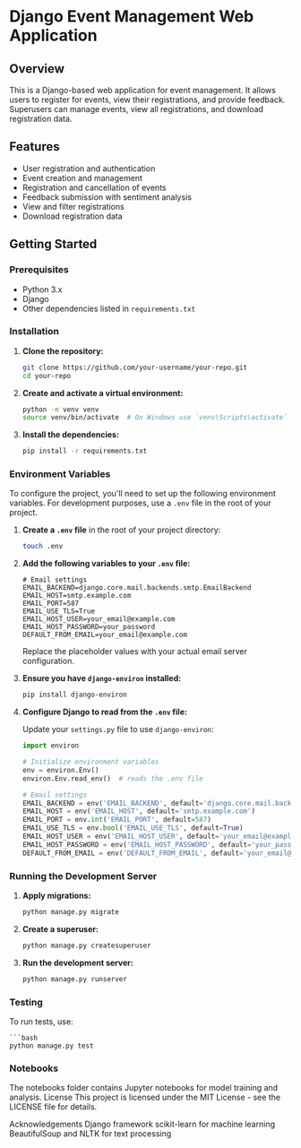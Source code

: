 # Django Event Management Web Application

## Overview
This is a Django-based web application for event management. It allows users to register for events, view their registrations, and provide feedback. Superusers can manage events, view all registrations, and download registration data.

## Features
- User registration and authentication
- Event creation and management
- Registration and cancellation of events
- Feedback submission with sentiment analysis
- View and filter registrations
- Download registration data

## Getting Started

### Prerequisites
- Python 3.x
- Django
- Other dependencies listed in `requirements.txt`


### Installation

1. **Clone the repository:**

    ```bash
    git clone https://github.com/your-username/your-repo.git
    cd your-repo
    ```

2. **Create and activate a virtual environment:**

    ```bash
    python -m venv venv
    source venv/bin/activate  # On Windows use `venv\Scripts\activate`
    ```

3. **Install the dependencies:**

    ```bash
    pip install -r requirements.txt
    ```

### Environment Variables

To configure the project, you'll need to set up the following environment variables. For development purposes, use a `.env` file in the root of your project.

1. **Create a `.env` file** in the root of your project directory:

    ```bash
    touch .env
    ```

2. **Add the following variables to your `.env` file:**

    ```dotenv
    # Email settings
    EMAIL_BACKEND=django.core.mail.backends.smtp.EmailBackend
    EMAIL_HOST=smtp.example.com
    EMAIL_PORT=587
    EMAIL_USE_TLS=True
    EMAIL_HOST_USER=your_email@example.com
    EMAIL_HOST_PASSWORD=your_password
    DEFAULT_FROM_EMAIL=your_email@example.com
    ```

    Replace the placeholder values with your actual email server configuration.

3. **Ensure you have `django-environ` installed:**

    ```bash
    pip install django-environ
    ```

4. **Configure Django to read from the `.env` file:**

    Update your `settings.py` file to use `django-environ`:

    ```python
    import environ

    # Initialize environment variables
    env = environ.Env()
    environ.Env.read_env()  # reads the .env file

    # Email settings
    EMAIL_BACKEND = env('EMAIL_BACKEND', default='django.core.mail.backends.smtp.EmailBackend')
    EMAIL_HOST = env('EMAIL_HOST', default='smtp.example.com')
    EMAIL_PORT = env.int('EMAIL_PORT', default=587)
    EMAIL_USE_TLS = env.bool('EMAIL_USE_TLS', default=True)
    EMAIL_HOST_USER = env('EMAIL_HOST_USER', default='your_email@example.com')
    EMAIL_HOST_PASSWORD = env('EMAIL_HOST_PASSWORD', default='your_password')
    DEFAULT_FROM_EMAIL = env('DEFAULT_FROM_EMAIL', default='your_email@example.com')
    ```

### Running the Development Server

1. **Apply migrations:**

    ```bash
    python manage.py migrate
    ```

2. **Create a superuser:**

    ```bash
    python manage.py createsuperuser
    ```

3. **Run the development server:**

    ```bash
    python manage.py runserver
    ```

### Testing

To run tests, use:

    ```bash
    python manage.py test


###  Notebooks
The notebooks folder contains Jupyter notebooks for model training and analysis.
License
This project is licensed under the MIT License - see the LICENSE file for details.

Acknowledgements
Django framework
scikit-learn for machine learning
BeautifulSoup and NLTK for text processing